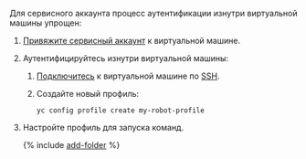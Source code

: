 Для сервисного аккаунта процесс аутентификации изнутри виртуальной машины упрощен:
1. [Привяжите сервисный аккаунт](../../compute/operations/vm-connect/auth-inside-vm.md#link-sa-with-instance) к виртуальной машине.
1. Аутентифицируйтесь изнутри виртуальной машины:
   1. [Подключитесь](../../compute/operations/vm-connect/ssh.md) к виртуальной машине по [SSH](../../glossary/ssh-keygen.md).
   1. Создайте новый профиль:

      ```
      yc config profile create my-robot-profile
      ```


1. Настройте профиль для запуска команд.

    {% include [add-folder](../cli-add-folder.md) %}
